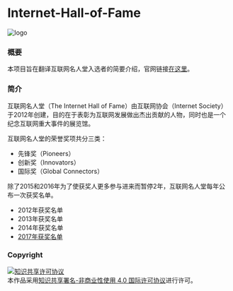 # Internet-Hall-of-Fame #
![logo](https://upload.wikimedia.org/wikipedia/en/1/14/Internet_Hall_of_Fame_logo_2012.png)

### 概要 ###
本项目旨在翻译互联网名人堂入选者的简要介绍，官网链接[在这里](https://www.internethalloffame.org/inductees)。

### 简介 ###
互联网名人堂（The Internet Hall of Fame）由互联网协会（Internet Society）于2012年创建，目的在于表彰为互联网发展做出杰出贡献的人物，同时也是一个纪念互联网重大事件的展览馆。

互联网名人堂的荣誉奖项共分三类：
* 先锋奖（Pioneers）
* 创新奖（Innovators）
* 国际奖（Global Connectors）

除了2015和2016年为了使获奖人更多参与进来而暂停2年，互联网名人堂每年公布一次获奖名单。
* 2012年获奖名单
* 2013年获奖名单
* 2014年获奖名单
* [2017年获奖名单](2017年获奖者.md)

### Copyright ###
<a rel="license" href="http://creativecommons.org/licenses/by-nc/4.0/"><img alt="知识共享许可协议" style="border-width:0" src="https://i.creativecommons.org/l/by-nc/4.0/88x31.png" /></a><br />本作品采用<a rel="license" href="http://creativecommons.org/licenses/by-nc/4.0/">知识共享署名-非商业性使用 4.0 国际许可协议</a>进行许可。
